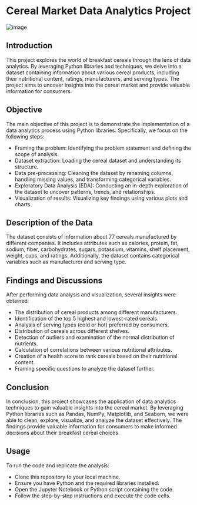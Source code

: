 # Cereal Market Data Analytics Project

![image](https://github.com/Vanshika0301/Implementation_of_DataAnalytics_UseCase_using_PythonLibraries/assets/146732449/602080f9-84a1-420f-b603-20c8c732fcea)

## Introduction
This project explores the world of breakfast cereals through the lens of data analytics. By leveraging Python libraries and techniques, we delve into a dataset containing information about various cereal products, including their nutritional content, ratings, manufacturers, and serving types. The project aims to uncover insights into the cereal market and provide valuable information for consumers.

## Objective
The main objective of this project is to demonstrate the implementation of a data analytics process using Python libraries. Specifically, we focus on the following steps:
- Framing the problem: Identifying the problem statement and defining the scope of analysis.
- Dataset extraction: Loading the cereal dataset and understanding its structure.
- Data pre-processing: Cleaning the dataset by renaming columns, handling missing values, and transforming categorical variables.
- Exploratory Data Analysis (EDA): Conducting an in-depth exploration of the dataset to uncover patterns, trends, and relationships.
- Visualization of results: Visualizing key findings using various plots and charts.

## Description of the Data
The dataset consists of information about 77 cereals manufactured by different companies. It includes attributes such as calories, protein, fat, sodium, fiber, carbohydrates, sugars, potassium, vitamins, shelf placement, weight, cups, and ratings. Additionally, the dataset contains categorical variables such as manufacturer and serving type.

## Findings and Discussions
After performing data analysis and visualization, several insights were obtained:
- The distribution of cereal products among different manufacturers.
- Identification of the top 5 highest and lowest-rated cereals.
- Analysis of serving types (cold or hot) preferred by consumers.
- Distribution of cereals across different shelves.
- Detection of outliers and examination of the normal distribution of nutrients.
- Calculation of correlations between various nutritional attributes.
- Creation of a health score to rank cereals based on their nutritional content.
- Framing specific questions to analyze the dataset further.

## Conclusion
In conclusion, this project showcases the application of data analytics techniques to gain valuable insights into the cereal market. By leveraging Python libraries such as Pandas, NumPy, Matplotlib, and Seaborn, we were able to clean, explore, visualize, and analyze the dataset effectively. The findings provide valuable information for consumers to make informed decisions about their breakfast cereal choices.

## Usage
To run the code and replicate the analysis:
- Clone this repository to your local machine.
- Ensure you have Python and the required libraries installed.
- Open the Jupyter Notebook or Python script containing the code.
- Follow the step-by-step instructions and execute the code cells.
